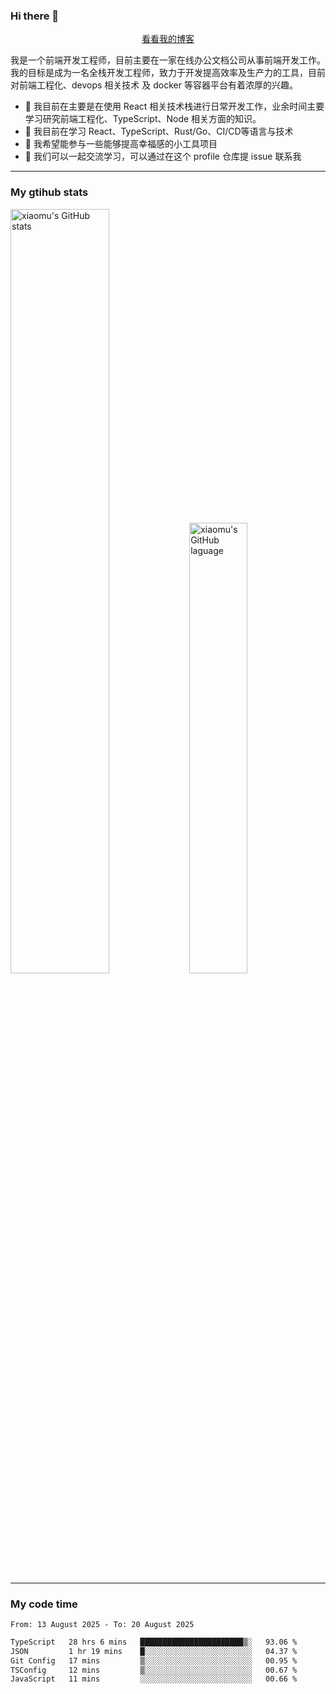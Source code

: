 ### Hi there 👋

<p align="center">
  <a href="https://blog.realjacket.fun">看看我的博客</a>
</p>

我是一个前端开发工程师，目前主要在一家在线办公文档公司从事前端开发工作。我的目标是成为一名全栈开发工程师，致力于开发提高效率及生产力的工具，目前对前端工程化、devops 相关技术 及 docker 等容器平台有着浓厚的兴趣。

- 🔭 我目前在主要是在使用 React 相关技术栈进行日常开发工作，业余时间主要学习研究前端工程化、TypeScript、Node 相关方面的知识。
- 🌱 我目前在学习 React、TypeScript、Rust/Go、CI/CD等语言与技术
- 👯 我希望能参与一些能够提高幸福感的小工具项目
- 💬 我们可以一起交流学习，可以通过在这个 profile 仓库提 issue 联系我

***

### My gtihub stats

<a><img src="https://github-readme-stats-git-masterrstaa-rickstaa.vercel.app/api?username=real-jacket&&show_icons=true" title="xiaomu's GitHub stats" alt="xiaomu's GitHub stats" style="width:56%;"/></a>
<a><img src="https://github-readme-stats-git-masterrstaa-rickstaa.vercel.app/api/top-langs/?username=real-jacket&layout=compact" title="xiaomu's GitHub laguage" alt="xiaomu's GitHub laguage" style="width:43%;"/><a/>

***

### My code time

<!--START_SECTION:waka-->

```txt
From: 13 August 2025 - To: 20 August 2025

TypeScript   28 hrs 6 mins   ███████████████████████▒░   93.06 %
JSON         1 hr 19 mins    █░░░░░░░░░░░░░░░░░░░░░░░░   04.37 %
Git Config   17 mins         ▒░░░░░░░░░░░░░░░░░░░░░░░░   00.95 %
TSConfig     12 mins         ▒░░░░░░░░░░░░░░░░░░░░░░░░   00.67 %
JavaScript   11 mins         ░░░░░░░░░░░░░░░░░░░░░░░░░   00.66 %
```

<!--END_SECTION:waka-->
